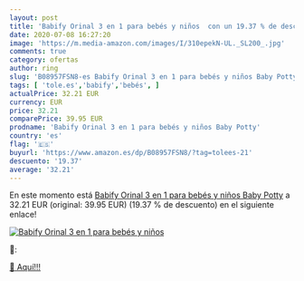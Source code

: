 ```yaml
---
layout: post
title: 'Babify Orinal 3 en 1 para bebés y niños  con un 19.37 % de descuento'
date: 2020-07-08 16:27:20
image: 'https://m.media-amazon.com/images/I/310epekN-UL._SL200_.jpg'
comments: true
category: ofertas
author: ring
slug: 'B08957FSN8-es Babify Orinal 3 en 1 para bebés y niños Baby Potty'
tags: [ 'tole.es','babify','bebés', ]
actualPrice: 32.21 EUR
currency: EUR
price: 32.21
comparePrice: 39.95 EUR
prodname: 'Babify Orinal 3 en 1 para bebés y niños Baby Potty'
country: 'es'
flag: '🇪🇸'
buyurl: 'https://www.amazon.es/dp/B08957FSN8/?tag=tolees-21'
descuento: '19.37'
average: '32.21'
---
```


En este momento está [Babify Orinal 3 en 1 para bebés y niños Baby Potty](https://www.amazon.es/dp/B08957FSN8/?tag=tolees-21) a 32.21 EUR (original: 39.95 EUR) (19.37 %  de descuento) en el siguiente enlace!

[![Babify Orinal 3 en 1 para bebés y niños ](https://m.media-amazon.com/images/I/310epekN-UL._SL200_.jpg)](https://www.amazon.es/dp/B08957FSN8/?tag=tolees-21)

🔎:


[🛒 Aquí!!!](https://www.amazon.es/dp/B08957FSN8/?tag=tolees-21)
